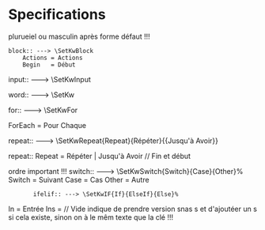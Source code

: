 Specifications
==============

plurueiel ou masculin après forme défaut !!!

```
block:: ---> \SetKwBlock
    Actions = Actions
    Begin   = Début

```
input:: ---> \SetKwInput


word:: ---> \SetKw

for:: ---> \SetKwFor

ForEach = Pour Chaque

repeat:: ---> \SetKwRepeat{Repeat}{Répéter}{{Jusqu'à Avoir}}


repeat::
    Repeat = Répéter
           | Jusqu'à Avoir // Fin et début

ordre important !!!
           switch:: ---> \SetKwSwitch{Switch}{Case}{Other}%
               Switch = Suivant
               Case   = Cas
               Other  = Autre

           ifelif:: ---> \SetKwIF{If}{ElseIf}{Else}%


In   = Entrée
Ins  = // Vide indique de prendre version snas s et d'ajoutéer un s si cela existe, sinon on à le mêm texte que la clé !!!
